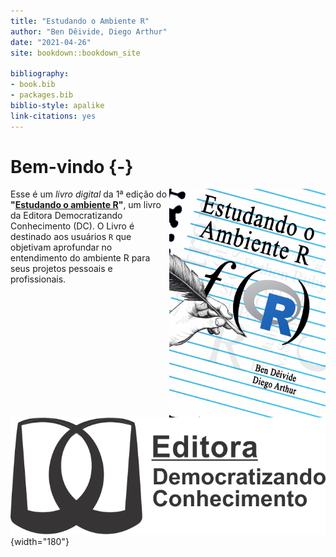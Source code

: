 ```yaml
--- 
title: "Estudando o Ambiente R"
author: "Ben Dêivide, Diego Arthur"
date: "2021-04-26"
site: bookdown::bookdown_site

bibliography:
- book.bib
- packages.bib
biblio-style: apalike
link-citations: yes
---
```


 

# Bem-vindo {-}

<a href="http://bendeivide.github.io/cursor"><img src="capa.png" align="right" width="250" height="366" class="cover" alt="Compre pela internet" /></a> Esse é um *livro digital* da 1ª edição do __"[Estudando o ambiente R]()"__, um livro da Editora Democratizando Conhecimento (DC). O Livro é destinado aos usuários `R` que objetivam aprofundar no entendimento do ambiente R para seus projetos pessoais e profissionais.


![](Logo-DC-preto2.png){width="180"}
